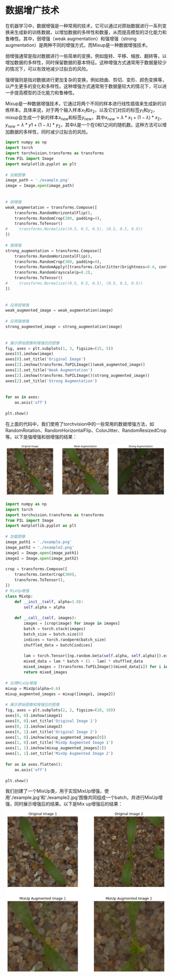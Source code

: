 # 数据增广技术

在机器学习中，数据增强是一种常用的技术，它可以通过对原始数据进行一系列变换来生成新的训练数据，以增加数据的多样性和数量，从而提高模型的泛化能力和鲁棒性。其中，弱增强（weak augmentation）和强增强（strong augmentation）是两种不同的增强方式，而Mixup是一种数据增强技术。

弱增强通常是指对数据进行一些简单的变换，例如旋转、平移、缩放、翻转等，以增加数据的多样性，同时保留数据的基本特征。这种增强方式通常用于数据量较少的情况下，可以有效地减少过拟合的风险。

强增强则是指对数据进行更加复杂的变换，例如扭曲、剪切、变形、颜色变换等，以产生更多的变化和多样性。这种增强方式通常用于数据量较大的情况下，可以进一步提高模型的泛化能力和鲁棒性。

Mixup是一种数据增强技术，它通过将两个不同的样本进行线性插值来生成新的训练样本。具体来说，对于两个输入样本$x_1$和$x_2$，以及它们对应的标签$y_1$和$y_2$，mixup会生成一个新的样本$x_{new}$和标签$y_{new}$，其中$x_{new} = λ * x_1 + (1-λ) * x_2$，$y_{new} = λ * y1 + (1-λ) * y_2$，其中$λ$是一个在0和1之间的随机数。这种方法可以增加数据的多样性，同时减少过拟合的风险。

```python
import numpy as np
import torch
import torchvision.transforms as transforms
from PIL import Image
import matplotlib.pyplot as plt

# 加载图像
image_path = './example.png'
image = Image.open(image_path)


# 弱增强
weak_augmentation = transforms.Compose([
    transforms.RandomHorizontalFlip(),
    transforms.RandomCrop(300, padding=4),
    transforms.ToTensor()
#     transforms.Normalize((0.5, 0.5, 0.5), (0.5, 0.5, 0.5))
])

# 强增强
strong_augmentation = transforms.Compose([
    transforms.RandomHorizontalFlip(),
    transforms.RandomCrop(300, padding=4),
    transforms.RandomApply([transforms.ColorJitter(brightness=0.4, contrast=0.4, saturation=0.4, hue=0.1)], p=0.8),
    transforms.RandomGrayscale(p=0.2),
    transforms.ToTensor()
#     transforms.Normalize((0.5, 0.5, 0.5), (0.5, 0.5, 0.5))
])


# 应用弱增强
weak_augmented_image = weak_augmentation(image)

# 应用强增强
strong_augmented_image = strong_augmentation(image)


# 展示原始图像和增强后的图像
fig, axes = plt.subplots(1, 3, figsize=(15, 5))
axes[0].imshow(image)
axes[0].set_title('Original Image')
axes[1].imshow(transforms.ToPILImage()(weak_augmented_image))
axes[1].set_title('Weak Augmentation')
axes[2].imshow(transforms.ToPILImage()(strong_augmented_image))
axes[2].set_title('Strong Augmentation')


for ax in axes:
    ax.axis('off')

plt.show()
```

在上面的代码中，我们使用了torchvision中的一些常用的数据增强方法，如RandomRotation、RandomHorizontalFlip、ColorJitter、RandomResizedCrop等。以下是强增强和弱增强的结果：

<img src="assets/image-20230505212836701.png" alt="image-20230505212836701" style="zoom:50%;" />

```python
import numpy as np
import torch
import torchvision.transforms as transforms
from PIL import Image
import matplotlib.pyplot as plt

# 加载图像
image_path1 = './example.png'
image_path2 = './example2.png'
image1 = Image.open(image_path1)
image2 = Image.open(image_path2)

crop = transforms.Compose([
    transforms.CenterCrop(300),
    transforms.ToTensor(),
])
# MixUp增强
class MixUp:
    def __init__(self, alpha=1.0):
        self.alpha = alpha

    def __call__(self, images):
        images = [crop(image) for image in images]
        batch = torch.stack(images)
        batch_size = batch.size(0)
        indices = torch.randperm(batch_size)
        shuffled_data = batch[indices]
        
        lam = torch.Tensor([np.random.beta(self.alpha, self.alpha)]).expand(batch_size, 1, 1, 1)
        mixed_data = lam * batch + (1 - lam) * shuffled_data
        mixed_images = [transforms.ToPILImage()(mixed_data[i]) for i in range(batch_size)]
        return mixed_images

# 应用MixUp增强
mixup = MixUp(alpha=0.6)
mixup_augmented_images = mixup([image1, image2])

# 展示原始图像和增强后的图像
fig, axes = plt.subplots(2, 2, figsize=(10, 10))
axes[0, 0].imshow(image1)
axes[0, 0].set_title('Original Image 1')
axes[0, 1].imshow(image2)
axes[0, 1].set_title('Original Image 2')
axes[1, 0].imshow(mixup_augmented_images[0])
axes[1, 0].set_title('MixUp Augmented Image 1')
axes[1, 1].imshow(mixup_augmented_images[1])
axes[1, 1].set_title('MixUp Augmented Image 2')

for ax in axes.flatten():
    ax.axis('off')

plt.show()

```

我们创建了一个MixUp类，用于实现MixUp增强，使用'./example.jpg'和'./example2.jpg'图像共同组成一个batch，并进行MixUp增强，同时展示增强后的结果。以下是Mix up增强后的结果：

<img src="assets/image-20230505212925534.png" alt="image-20230505212925534" style="zoom:75%;" />

